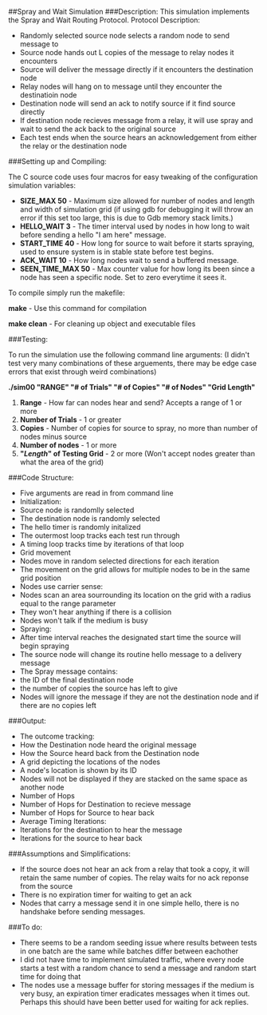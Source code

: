 ##Spray and Wait Simulation
###Description:
This simulation implements the Spray and Wait Routing Protocol.  Protocol Description:

* Randomly selected source node selects a random node to send message to
* Source node hands out L copies of the message to relay nodes it encounters
* Source will deliver the message directly if it encounters the destination node
* Relay nodes will hang on to message until they encounter the destinatioin node
* Destination node will send an ack to notify source if it find source directly
* If destination node recieves message from a relay, it will use spray and wait to send the ack back to the original source
* Each test ends when the source hears an acknowledgement from either the relay or the destination node

###Setting up and Compiling:

The C source code uses four macros for easy tweaking of the configuration simulation variables:

* **SIZE_MAX 50** - Maximum size allowed for number of nodes and length and width of simulation grid (if using gdb for debugging it will throw an error if this set too large, this is due to Gdb memory stack limits.)
* **HELLO_WAIT 3** - The timer interval used by nodes in how long to wait before sending a hello "I am here" message.
* **START_TIME 40** - How long for source to wait before it starts spraying, used to ensure system is in stable state before test begins.
* **ACK_WAIT 10** - How long nodes wait to send a buffered message.
* **SEEN_TIME_MAX 50** - Max counter value for how long its been since a node has seen a specific node. Set to zero everytime it sees it.

To compile simply run the makefile:

**make** - Use this command for compilation

**make clean** - For cleaning up object and executable files

###Testing:

To run the simulation use the following command line arguments:
(I didn't test very many combinations of these arguements, there may be edge case errors that exist through weird combinations)

**./sim00 "RANGE"   "# of Trials"   "# of Copies"   "# of Nodes"   "Grid Length"**

1. **Range** - How far can nodes hear and send?  Accepts a range of 1 or more
2. **Number of Trials** - 1 or greater
3. **Copies** - Number of copies for source to spray, no more than number of nodes minus source
4. **Number of nodes** - 1 or more
5. __"*Length*" of Testing Grid__ - 2 or more (Won't accept nodes greater than what the area of the grid)

###Code Structure:

* Five arguments are read in from command line
* Initialization:
 * Source node is randomlly selected
 * The destination node is randomly selected
 * The hello timer is randomly initalized
* The outermost loop tracks each test run through
* A timing loop tracks time by iterations of that loop
* Grid movement
 * Nodes move in random selected directions for each iteration
 * The movement on the grid allows for multiple nodes to be in the same grid position
* Nodes use carrier sense: 
 * Nodes scan an area sourrounding its location on the grid with a radius equal to the range parameter
 * They won't hear anything if there is a collision
 * Nodes won't talk if the medium is busy
* Spraying:
 * After time interval reaches the designated start time the source will begin spraying
 * The source node will change its routine hello message to a delivery message
* The Spray message contains: 
 * the ID of the final destination node
 * the number of copies the source has left to give
 * Nodes will ignore the message if they are not the destination node and if there are no copies left


###Output:

* The outcome tracking:
 * How the Destination node heard the original message
 * How the Source heard back from the Destination node
* A grid depicting the locations of the nodes
 * A node's location is shown by its ID
 * Nodes will not be displayed if they are stacked on the same space as another node
* Number of Hops
 * Number of Hops for Destination to recieve message
 * Number of Hops for Source to hear back
* Average Timing Iterations:
 * Iterations for the destination to hear the message
 * Iterations for the source to hear back
 
###Assumptions and Simplifications:

* If the source does not hear an ack from a relay that took a copy, it will retain the same number of copies.  The relay waits for no ack reponse from the source
* There is no expiration timer for waiting to get an ack
* Nodes that carry a message send it in one simple hello, there is no handshake before sending messages.


###To do:

* There seems to be a random seeding issue where results between tests in one batch are the same while batches differ between eachother
* I did not have time to implement simulated traffic, where every node starts a test with a random chance to send a message and random start time for doing that
* The nodes use a message buffer for storing messages if the medium is very busy, an expiration timer eradicates messages when it times out.  Perhaps this should have been better used for waiting for ack replies.
